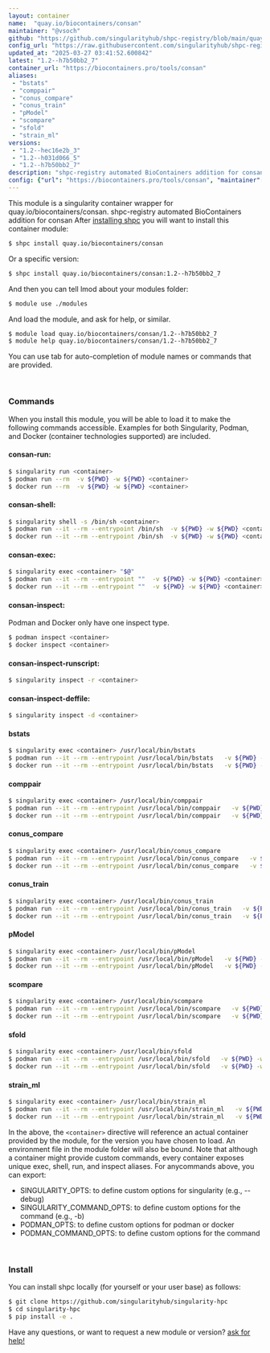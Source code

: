 ```yaml
---
layout: container
name:  "quay.io/biocontainers/consan"
maintainer: "@vsoch"
github: "https://github.com/singularityhub/shpc-registry/blob/main/quay.io/biocontainers/consan/container.yaml"
config_url: "https://raw.githubusercontent.com/singularityhub/shpc-registry/main/quay.io/biocontainers/consan/container.yaml"
updated_at: "2025-03-27 03:41:52.600842"
latest: "1.2--h7b50bb2_7"
container_url: "https://biocontainers.pro/tools/consan"
aliases:
 - "bstats"
 - "comppair"
 - "conus_compare"
 - "conus_train"
 - "pModel"
 - "scompare"
 - "sfold"
 - "strain_ml"
versions:
 - "1.2--hec16e2b_3"
 - "1.2--h031d066_5"
 - "1.2--h7b50bb2_7"
description: "shpc-registry automated BioContainers addition for consan"
config: {"url": "https://biocontainers.pro/tools/consan", "maintainer": "@vsoch", "description": "shpc-registry automated BioContainers addition for consan", "latest": {"1.2--h7b50bb2_7": "sha256:91ed01bbbd7979a61aa3accf2d756c8cc6e388a97ae22c2164d0fcfde2ee3725"}, "tags": {"1.2--hec16e2b_3": "sha256:80ccd27c6c491b5ca514c48296a1f5523a60a5d43d9032d9c4c7402424fe6045", "1.2--h031d066_5": "sha256:0d0d6a06a7028b2749737530591b4b280ba1ead1611b216dbbdc8570ea40fdec", "1.2--h7b50bb2_7": "sha256:91ed01bbbd7979a61aa3accf2d756c8cc6e388a97ae22c2164d0fcfde2ee3725"}, "docker": "quay.io/biocontainers/consan", "aliases": {"bstats": "/usr/local/bin/bstats", "comppair": "/usr/local/bin/comppair", "conus_compare": "/usr/local/bin/conus_compare", "conus_train": "/usr/local/bin/conus_train", "pModel": "/usr/local/bin/pModel", "scompare": "/usr/local/bin/scompare", "sfold": "/usr/local/bin/sfold", "strain_ml": "/usr/local/bin/strain_ml"}}
---
```


This module is a singularity container wrapper for quay.io/biocontainers/consan.
shpc-registry automated BioContainers addition for consan
After [installing shpc](#install) you will want to install this container module:


```bash
$ shpc install quay.io/biocontainers/consan
```

Or a specific version:

```bash
$ shpc install quay.io/biocontainers/consan:1.2--h7b50bb2_7
```

And then you can tell lmod about your modules folder:

```bash
$ module use ./modules
```

And load the module, and ask for help, or similar.

```bash
$ module load quay.io/biocontainers/consan/1.2--h7b50bb2_7
$ module help quay.io/biocontainers/consan/1.2--h7b50bb2_7
```

You can use tab for auto-completion of module names or commands that are provided.

<br>

### Commands

When you install this module, you will be able to load it to make the following commands accessible.
Examples for both Singularity, Podman, and Docker (container technologies supported) are included.

#### consan-run:

```bash
$ singularity run <container>
$ podman run --rm  -v ${PWD} -w ${PWD} <container>
$ docker run --rm  -v ${PWD} -w ${PWD} <container>
```

#### consan-shell:

```bash
$ singularity shell -s /bin/sh <container>
$ podman run --it --rm --entrypoint /bin/sh  -v ${PWD} -w ${PWD} <container>
$ docker run --it --rm --entrypoint /bin/sh  -v ${PWD} -w ${PWD} <container>
```

#### consan-exec:

```bash
$ singularity exec <container> "$@"
$ podman run --it --rm --entrypoint ""  -v ${PWD} -w ${PWD} <container> "$@"
$ docker run --it --rm --entrypoint ""  -v ${PWD} -w ${PWD} <container> "$@"
```

#### consan-inspect:

Podman and Docker only have one inspect type.

```bash
$ podman inspect <container>
$ docker inspect <container>
```

#### consan-inspect-runscript:

```bash
$ singularity inspect -r <container>
```

#### consan-inspect-deffile:

```bash
$ singularity inspect -d <container>
```


#### bstats

```bash
$ singularity exec <container> /usr/local/bin/bstats
$ podman run --it --rm --entrypoint /usr/local/bin/bstats   -v ${PWD} -w ${PWD} <container> -c " $@"
$ docker run --it --rm --entrypoint /usr/local/bin/bstats   -v ${PWD} -w ${PWD} <container> -c " $@"
```


#### comppair

```bash
$ singularity exec <container> /usr/local/bin/comppair
$ podman run --it --rm --entrypoint /usr/local/bin/comppair   -v ${PWD} -w ${PWD} <container> -c " $@"
$ docker run --it --rm --entrypoint /usr/local/bin/comppair   -v ${PWD} -w ${PWD} <container> -c " $@"
```


#### conus_compare

```bash
$ singularity exec <container> /usr/local/bin/conus_compare
$ podman run --it --rm --entrypoint /usr/local/bin/conus_compare   -v ${PWD} -w ${PWD} <container> -c " $@"
$ docker run --it --rm --entrypoint /usr/local/bin/conus_compare   -v ${PWD} -w ${PWD} <container> -c " $@"
```


#### conus_train

```bash
$ singularity exec <container> /usr/local/bin/conus_train
$ podman run --it --rm --entrypoint /usr/local/bin/conus_train   -v ${PWD} -w ${PWD} <container> -c " $@"
$ docker run --it --rm --entrypoint /usr/local/bin/conus_train   -v ${PWD} -w ${PWD} <container> -c " $@"
```


#### pModel

```bash
$ singularity exec <container> /usr/local/bin/pModel
$ podman run --it --rm --entrypoint /usr/local/bin/pModel   -v ${PWD} -w ${PWD} <container> -c " $@"
$ docker run --it --rm --entrypoint /usr/local/bin/pModel   -v ${PWD} -w ${PWD} <container> -c " $@"
```


#### scompare

```bash
$ singularity exec <container> /usr/local/bin/scompare
$ podman run --it --rm --entrypoint /usr/local/bin/scompare   -v ${PWD} -w ${PWD} <container> -c " $@"
$ docker run --it --rm --entrypoint /usr/local/bin/scompare   -v ${PWD} -w ${PWD} <container> -c " $@"
```


#### sfold

```bash
$ singularity exec <container> /usr/local/bin/sfold
$ podman run --it --rm --entrypoint /usr/local/bin/sfold   -v ${PWD} -w ${PWD} <container> -c " $@"
$ docker run --it --rm --entrypoint /usr/local/bin/sfold   -v ${PWD} -w ${PWD} <container> -c " $@"
```


#### strain_ml

```bash
$ singularity exec <container> /usr/local/bin/strain_ml
$ podman run --it --rm --entrypoint /usr/local/bin/strain_ml   -v ${PWD} -w ${PWD} <container> -c " $@"
$ docker run --it --rm --entrypoint /usr/local/bin/strain_ml   -v ${PWD} -w ${PWD} <container> -c " $@"
```



In the above, the `<container>` directive will reference an actual container provided
by the module, for the version you have chosen to load. An environment file in the
module folder will also be bound. Note that although a container
might provide custom commands, every container exposes unique exec, shell, run, and
inspect aliases. For anycommands above, you can export:

 - SINGULARITY_OPTS: to define custom options for singularity (e.g., --debug)
 - SINGULARITY_COMMAND_OPTS: to define custom options for the command (e.g., -b)
 - PODMAN_OPTS: to define custom options for podman or docker
 - PODMAN_COMMAND_OPTS: to define custom options for the command

<br>

### Install

You can install shpc locally (for yourself or your user base) as follows:

```bash
$ git clone https://github.com/singularityhub/singularity-hpc
$ cd singularity-hpc
$ pip install -e .
```

Have any questions, or want to request a new module or version? [ask for help!](https://github.com/singularityhub/singularity-hpc/issues)